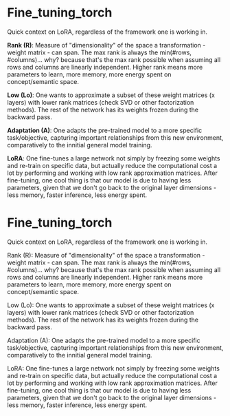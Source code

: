 # Fine_tuning_torch

Quick context on LoRA, regardless of the framework one is working in.

**Rank (R)**: Measure of "dimensionality" of the space a transformation - weight matrix - can span. The max rank is always the min(#rows, #columns)... why? because that's the max rank possible when assuming all rows and columns are linearly independent.
Higher rank means more parameters to learn, more memory, more energy spent on concept/semantic space.

**Low (Lo)**: One wants to approximate a subset of these weight matrices (x layers) with lower rank matrices (check SVD or other factorization methods). The rest of the network has its weights frozen during the backward pass.

**Adaptation (A)**: One adapts the pre-trained model to a more specific task/objective, capturing important relationships from this new environment, comparatively to the innitial general model training.

**LoRA**: One fine-tunes a large network not simply by freezing some weights and re-train on specific data, but actually reduce the computational cost a lot by performing and working with low rank approximation matrices.
After fine-tuning, one cool thing is that our model is due to having less parameters, given that we don't go back to the original layer dimensions - less memory, faster inference, less energy spent.







# Fine_tuning_torch


Quick context on LoRA, regardless of the framework one is working in.

Rank (R): Measure of "dimensionality" of the space a transformation - weight matrix - can span. The max rank is always the min(#rows, #columns)... why? because that's the max rank possible when assuming all rows and columns are linearly independent.
      Higher rank means more parameters to learn, more memory, more energy spent on concept/semantic space. 

Low (Lo): One wants to approximate a subset of these weight matrices (x layers) with lower rank matrices (check SVD or other factorization methods). The rest of the network has its weights frozen during the backward pass.

Adaptation (A): One adapts the pre-trained model to a more specific task/objective, capturing important relationships from this new environment, comparatively to the innitial general model training.

LoRA: One fine-tunes a large network not simply by freezing some weights and re-train on specific data, but actually reduce the computational cost a lot by performing and working with low rank approximation matrices.
      After fine-tuning, one cool thing is that our model is due to having less parameters, given that we don't go back to the original layer dimensions - less memory, faster inference, less energy spent.
